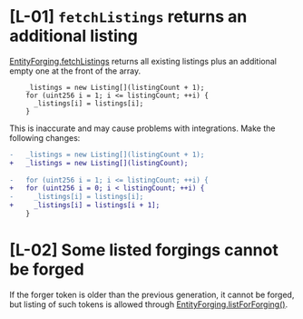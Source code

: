 # [L-01] `fetchListings` returns an additional listing
[EntityForging.fetchListings](https://github.com/code-423n4/2024-07-traitforge/blob/279b2887e3d38bc219a05d332cbcb0655b2dc644/contracts/EntityForging/EntityForging.sol#L48-L53) returns all existing listings plus an additional empty one at the front of the array. 

```solidity
    _listings = new Listing[](listingCount + 1);
    for (uint256 i = 1; i <= listingCount; ++i) {
      _listings[i] = listings[i];
    }
```

This is inaccurate and may cause problems with integrations. Make the following changes: 

```diff
-   _listings = new Listing[](listingCount + 1);
+   _listings = new Listing[](listingCount);
 
-   for (uint256 i = 1; i <= listingCount; ++i) {
+   for (uint256 i = 0; i < listingCount; ++i) {
-     _listings[i] = listings[i];
+     _listings[i] = listings[i + 1];
    }
```

# [L-02] Some listed forgings cannot be forged
If the forger token is older than the previous generation, it cannot be forged, but listing of such tokens is allowed through [EntityForging.listForForging()](https://github.com/code-423n4/2024-07-traitforge/blob/279b2887e3d38bc219a05d332cbcb0655b2dc644/contracts/EntityForging/EntityForging.sol#L67-L100). 